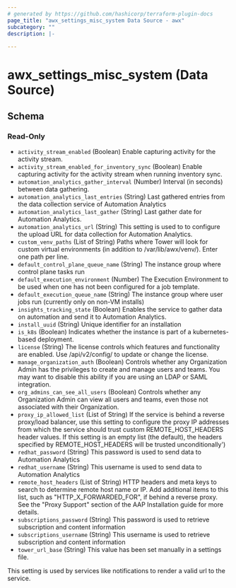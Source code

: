 ```yaml
---
# generated by https://github.com/hashicorp/terraform-plugin-docs
page_title: "awx_settings_misc_system Data Source - awx"
subcategory: ""
description: |-
  
---
```


# awx_settings_misc_system (Data Source)





<!-- schema generated by tfplugindocs -->
## Schema

### Read-Only

- `activity_stream_enabled` (Boolean) Enable capturing activity for the activity stream.
- `activity_stream_enabled_for_inventory_sync` (Boolean) Enable capturing activity for the activity stream when running inventory sync.
- `automation_analytics_gather_interval` (Number) Interval (in seconds) between data gathering.
- `automation_analytics_last_entries` (String) Last gathered entries from the data collection service of Automation Analytics
- `automation_analytics_last_gather` (String) Last gather date for Automation Analytics.
- `automation_analytics_url` (String) This setting is used to to configure the upload URL for data collection for Automation Analytics.
- `custom_venv_paths` (List of String) Paths where Tower will look for custom virtual environments (in addition to /var/lib/awx/venv/). Enter one path per line.
- `default_control_plane_queue_name` (String) The instance group where control plane tasks run
- `default_execution_environment` (Number) The Execution Environment to be used when one has not been configured for a job template.
- `default_execution_queue_name` (String) The instance group where user jobs run (currently only on non-VM installs)
- `insights_tracking_state` (Boolean) Enables the service to gather data on automation and send it to Automation Analytics.
- `install_uuid` (String) Unique identifier for an installation
- `is_k8s` (Boolean) Indicates whether the instance is part of a kubernetes-based deployment.
- `license` (String) The license controls which features and functionality are enabled. Use /api/v2/config/ to update or change the license.
- `manage_organization_auth` (Boolean) Controls whether any Organization Admin has the privileges to create and manage users and teams. You may want to disable this ability if you are using an LDAP or SAML integration.
- `org_admins_can_see_all_users` (Boolean) Controls whether any Organization Admin can view all users and teams, even those not associated with their Organization.
- `proxy_ip_allowed_list` (List of String) If the service is behind a reverse proxy/load balancer, use this setting to configure the proxy IP addresses from which the service should trust custom REMOTE_HOST_HEADERS header values. If this setting is an empty list (the default), the headers specified by REMOTE_HOST_HEADERS will be trusted unconditionally')
- `redhat_password` (String) This password is used to send data to Automation Analytics
- `redhat_username` (String) This username is used to send data to Automation Analytics
- `remote_host_headers` (List of String) HTTP headers and meta keys to search to determine remote host name or IP. Add additional items to this list, such as "HTTP_X_FORWARDED_FOR", if behind a reverse proxy. See the "Proxy Support" section of the AAP Installation guide for more details.
- `subscriptions_password` (String) This password is used to retrieve subscription and content information
- `subscriptions_username` (String) This username is used to retrieve subscription and content information
- `tower_url_base` (String) This value has been set manually in a settings file.

This setting is used by services like notifications to render a valid url to the service.
